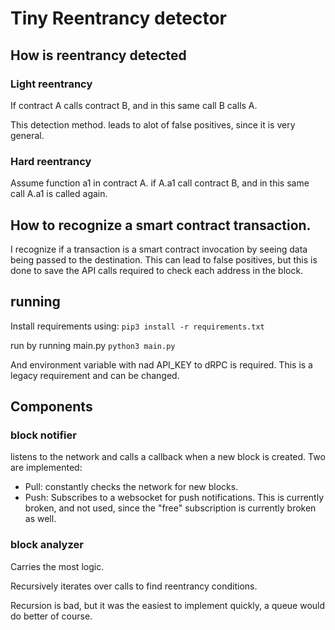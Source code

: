 # Tiny Reentrancy detector

## How is reentrancy detected

### Light reentrancy

If contract A calls contract B, and in this same call B calls A.

This detection method. leads to alot of false positives, since it is very general.

### Hard reentrancy
Assume function a1 in contract A.
if A.a1 call contract B, and in this same call A.a1 is called again.

## How to recognize a smart contract transaction.

I recognize if a transaction is a smart contract invocation by seeing data being passed to the destination.
This can lead to false positives, but this is done to save the API calls required to check each address in the block.

## running
Install requirements using:
```pip3 install -r requirements.txt```

run by running main.py
```python3 main.py```

And environment variable with nad API_KEY to dRPC is required. This is a legacy requirement and can be changed.
## Components

### block notifier

listens to the network and calls a callback when a new block is created.
Two are implemented:

- Pull: constantly checks the network for new blocks.
- Push: Subscribes to a websocket for push notifications. This is currently broken, and not used, since the "free"
  subscription is currently broken as well.

### block analyzer

Carries the most logic.

Recursively iterates over calls to find reentrancy conditions.

Recursion is bad, but it was the easiest to implement quickly, a queue would do better of course.